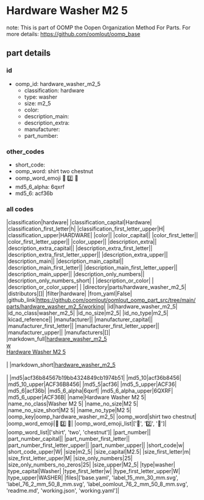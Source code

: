# Hardware Washer M2 5  

note: This is part of OOMP the Oopen Organization Method For Parts. For more details: https://github.com/oomlout/oomp_base

##  part details





### id
* oomp_id: hardware_washer_m2_5
  * classification: hardware
  * type: washer
  * size: m2_5
  * color: 
  * description_main: 
  * description_extra: 
  * manufacturer: 
  * part_number: 

### other_codes
* short_code: 
* oomp_word: shirt two chestnut
* oomp_word_emoji :shirt: :two: :chestnut:
* md5_6_alpha: 6qxrf
* md5_6: acf36b

### all codes 
|classification|hardware|
|classification_capital|Hardware|
|classification_first_letter|h|
|classification_first_letter_upper|H|
|classification_upper|HARDWARE|
|color||
|color_capital||
|color_first_letter||
|color_first_letter_upper||
|color_upper||
|description_extra||
|description_extra_capital||
|description_extra_first_letter||
|description_extra_first_letter_upper||
|description_extra_upper||
|description_main||
|description_main_capital||
|description_main_first_letter||
|description_main_first_letter_upper||
|description_main_upper||
|description_only_numbers||
|description_only_numbers_short| |
|description_or_color| |
|description_or_color_upper| |
|directory|parts/hardware_washer_m2_5|
|distributors|[]|
|filter|hardware|
|from_yaml|False|
|github_link|https://github.com/oomlout/oomlout_oomp_part_src/tree/main/parts/hardware_washer_m2_5/working|
|id|hardware_washer_m2_5|
|id_no_class|washer_m2_5|
|id_no_size|m2_5|
|id_no_type|m2_5|
|kicad_reference||
|manufacturer||
|manufacturer_capital||
|manufacturer_first_letter||
|manufacturer_first_letter_upper||
|manufacturer_upper||
|manufacturers|[]|
|markdown_full|[hardware_washer_m2_5](https://github.com/oomlout/oomlout_oomp_part_src/tree/main/parts/hardware_washer_m2_5/working)<br>[w](https://github.com/oomlout/oomlout_oomp_part_src/tree/main/parts/hardware_washer_m2_5/working)<br>[Hardware Washer M2 5](https://github.com/oomlout/oomlout_oomp_part_src/tree/main/parts/hardware_washer_m2_5/working)<br><br>|
|markdown_short|[hardware_washer_m2_5](https://github.com/oomlout/oomlout_oomp_part_src/tree/main/parts/hardware_washer_m2_5/working)<br><br>|
|md5|acf36b84567b19bb4324849cb1974b51|
|md5_10|acf36b8456|
|md5_10_upper|ACF36B8456|
|md5_5|acf36|
|md5_5_upper|ACF36|
|md5_6|acf36b|
|md5_6_alpha|6qxrf|
|md5_6_alpha_upper|6QXRF|
|md5_6_upper|ACF36B|
|name|Hardware Washer M2 5|
|name_no_class|Washer M2 5|
|name_no_size|M2 5|
|name_no_size_short|M2 5|
|name_no_type|M2 5|
|oomp_key|oomp_hardware_washer_m2_5|
|oomp_word|shirt two chestnut|
|oomp_word_emoji|:shirt: :two: :chestnut:|
|oomp_word_emoji_list|[':shirt:', ':two:', ':chestnut:']|
|oomp_word_list|['shirt', 'two', 'chestnut']|
|part_number||
|part_number_capital||
|part_number_first_letter||
|part_number_first_letter_upper||
|part_number_upper||
|short_code|w|
|short_code_upper|W|
|size|m2_5|
|size_capital|M2.5|
|size_first_letter|m|
|size_first_letter_upper|M|
|size_only_numbers|25|
|size_only_numbers_no_zeros|25|
|size_upper|M2_5|
|type|washer|
|type_capital|Washer|
|type_first_letter|w|
|type_first_letter_upper|W|
|type_upper|WASHER|
|files|['base.yaml', 'label_15_mm_30_mm.svg', 'label_76_2_mm_50_8_mm.svg', 'label_oomlout_76_2_mm_50_8_mm.svg', 'readme.md', 'working.json', 'working.yaml']|
